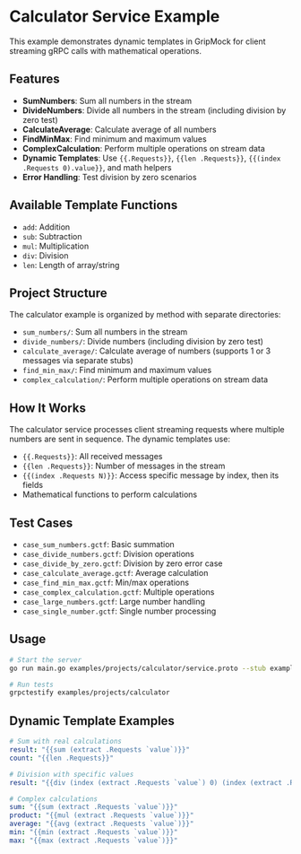 # Calculator Service Example

This example demonstrates dynamic templates in GripMock for client streaming gRPC calls with mathematical operations.

## Features

- **SumNumbers**: Sum all numbers in the stream
- **DivideNumbers**: Divide all numbers in the stream (including division by zero test)
- **CalculateAverage**: Calculate average of all numbers
- **FindMinMax**: Find minimum and maximum values
- **ComplexCalculation**: Perform multiple operations on stream data
- **Dynamic Templates**: Use `{{.Requests}}`, `{{len .Requests}}`, `{{(index .Requests 0).value}}`, and math helpers
- **Error Handling**: Test division by zero scenarios

## Available Template Functions

- `add`: Addition
- `sub`: Subtraction  
- `mul`: Multiplication
- `div`: Division
- `len`: Length of array/string

## Project Structure

The calculator example is organized by method with separate directories:

- `sum_numbers/`: Sum all numbers in the stream
- `divide_numbers/`: Divide numbers (including division by zero test)
- `calculate_average/`: Calculate average of numbers (supports 1 or 3 messages via separate stubs)
- `find_min_max/`: Find minimum and maximum values
- `complex_calculation/`: Perform multiple operations on stream data

## How It Works

The calculator service processes client streaming requests where multiple numbers are sent in sequence. The dynamic templates use:

- `{{.Requests}}`: All received messages
- `{{len .Requests}}`: Number of messages in the stream
- `{{(index .Requests N)}}`: Access specific message by index, then its fields
- Mathematical functions to perform calculations

## Test Cases

- `case_sum_numbers.gctf`: Basic summation
- `case_divide_numbers.gctf`: Division operations
- `case_divide_by_zero.gctf`: Division by zero error case
- `case_calculate_average.gctf`: Average calculation
- `case_find_min_max.gctf`: Min/max operations
- `case_complex_calculation.gctf`: Multiple operations
- `case_large_numbers.gctf`: Large number handling
- `case_single_number.gctf`: Single number processing

## Usage

```bash
# Start the server
go run main.go examples/projects/calculator/service.proto --stub examples/projects/calculator

# Run tests
grpctestify examples/projects/calculator
```

## Dynamic Template Examples

```yaml
# Sum with real calculations
result: "{{sum (extract .Requests `value`)}}"
count: "{{len .Requests}}"

# Division with specific values
result: "{{div (index (extract .Requests `value`) 0) (index (extract .Requests `value`) 1)}}"

# Complex calculations
sum: "{{sum (extract .Requests `value`)}}"
product: "{{mul (extract .Requests `value`)}}"
average: "{{avg (extract .Requests `value`)}}"
min: "{{min (extract .Requests `value`)}}"
max: "{{max (extract .Requests `value`)}}"
```
